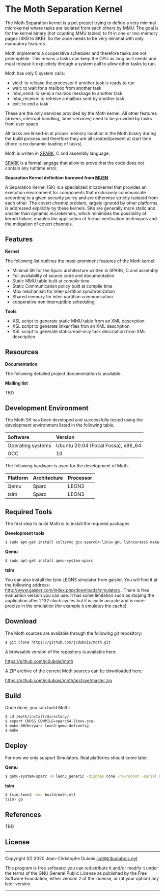 The Moth Separation Kernel
==========================

The Moth Separation kernet is a pet project trying to define a very minimal
microkernel where tasks are isolated from each others by MMU. The goal is for
the kernel binary (not counting MMU tables) to fit in one or two memory pages
(4KB to 8KB). So the code needs to be very minimal with only mandatory
features.

Moth implements a cooperative scheduler and therefore tasks are not
preemptible. This means a tasks can keep the CPU as long as it needs and must
release it explicitely through a system call to allow other tasks to run.

Moth has only 5 system calls:

+ yield: to release the processor if another task is ready to run
+ wait: to wait for a mailbox from another task
+ mbx_send: to send a mailbox message to another task
+ mbx_receive: to retreive a mailbox sent by another task
+ exit: to end a task

These are the only services provided by the Moth kernel. All other features
(drivers, interrupt handling, timer services) need to be provided by tasks
from user space.

All tasks are linked-in at proper memory location in the Moth binary during
the build process and therefore they are all created/present at start time
(there is no dynamic loading of tasks).

Moth is writen in [SPARK](http://www.spark-2014.org/), C and assembly language.

[SPARK](http://www.spark-2014.org/) is a formal langage that allow to prove
that the code does not contain any runtime error.

**Separation Kernel definition borowed from [MUEN](https://muen.codelabs.ch/)**

A Separation Kernel (SK) is a specialized microkernel that provides an
execution environment for components that exclusively communicate according to
a given security policy and are otherwise strictly isolated from each other.
The covert channel problem, largely ignored by other platforms, is addressed
explicitly by these kernels. SKs are generally more static and smaller than
dynamic microkernels, which minimizes the possibility of kernel failure,
enables the application of formal verification techniques and the mitigation of
covert channels.

Features
--------

**Kernel**

The following list outlines the most-prominent features of the Moth kernel:

+ Minimal SK for the Sparc architecture written in SPARK, C and assembly
+ Full availability of source code and documentation
+ Static MMU table built at compile time
+ Static Communication policy built at compile time
+ Mbx mechanism for inter-partition synchronization
+ Shared memory for inter-partition communication
+ cooperative non interruptible scheduling

**Tools**

+ XSL script to generate static MMU table from an XML description
+ XSL script to generate linker files fron an XML description
+ XSL script to generate static/read-only task description from XML description

Resources
---------

**Documentation**

The following detailed project documentation is available:

**Mailing list**

TBD

Development Environment
-----------------------
The Moth SK has been developed and successfully tested using the development
environment listed in the following table.

| Software          | Version                                 |
|:----------------- |:--------------------------------------- |
| Operating systems | Ubuntu 20.04 (Focal Fossa), x86_64      |
| GCC               | 10                                      |

The following hardware is used for the development of Moth.

| Platform | Architecture | Processor |
|:---------|:------------ |:--------- |
| Qemu     | Sparc        | LEON3     |
| tsim     | Sparc        | LEON3     |

Required Tools
--------------
The first step to build Moth is to install the required packages:

**Development tools**
```bash
$ sudo apt-get install xsltproc gcc-sparc64-linux-gnu libncurses5 make binutils gcc git gnat-10 gnat-10-sparc64-linux-gnu
```

**Qemu**
```bash
$ sudo apt-get install qemu-system-sparc
```

**tsim**

You can also install the tsim LEON3 simulator from gaisler.
You will find it at the following address: http://www.gaisler.com/index.php/downloads/simulators .
There is free evaluation version you can use. It has some limitation such as stoping the application after 2^32 clock cycles but it is cycle acurate and is more precise in the emulation (for example it emulates the cache).

Download
---------
The Moth sources are available through the following git repository:

```bash
$ git clone https://github.com/jcdubois/moth.git
```

A browsable version of the repository is available here:

https://github.com/jcdubois/moth

A ZIP archive of the current Moth sources can be downloaded here:

https://github.com/jcdubois/moth/archive/master.zip

Build
-----
Once done, you can build Moth:

```bash
$ cd /moth/install/directory/
$ export CROSS_COMPILE=sparc64-linux-gnu-
$ make ARCH=sparc leon3-qemu-defconfig
$ make
```

Deploy
------
For now we only support Simulators. Real platforms should come later.

**Qemu**
```bash
$ qemu-system-sparc -M leon3_generic -display none -no-reboot -serial stdio -kernel build/moth.elf
```

**tsim**
```bash
$ tsim-leon3 -mmu build/moth.elf
tsim> go
```

References
----------
TBD

License
-------
***

Copyright (C) 2020 Jean-Christophe Dubois <jcd@tribudubois.net>

This program is free software: you can redistribute it and/or modify it under
the terms of the GNU General Public License as published by the Free Software
Foundation, either version 2 of the License, or (at your option) any later
version.

***
